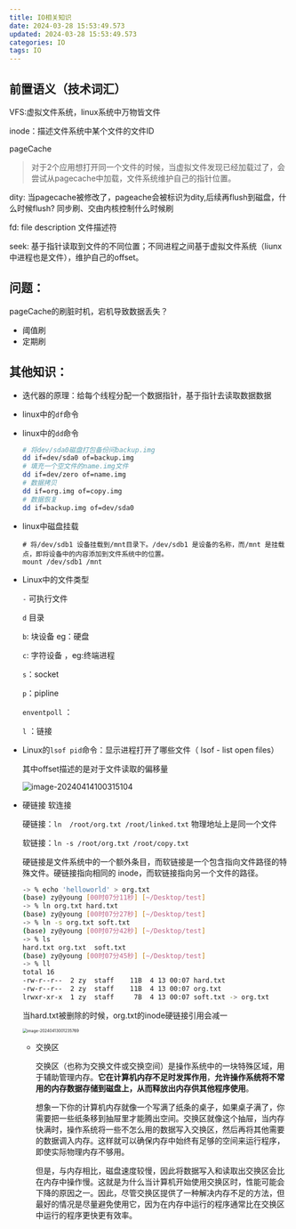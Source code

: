 ```yaml
---
title: IO相关知识
date: 2024-03-28 15:53:49.573
updated: 2024-03-28 15:53:49.573
categories: IO
tags: IO
---
```


## 前置语义（技术词汇）

VFS:虚拟文件系统，linux系统中万物皆文件

inode：描述文件系统中某个文件的文件ID

pageCache

> 对于2个应用想打开同一个文件的时候，当虚拟文件发现已经加载过了，会尝试从pagecache中加载，文件系统维护自己的指针位置。

dity: 当pagecache被修改了，pageache会被标识为dity,后续再flush到磁盘，什么时候flush? 同步刷、交由内核控制什么时候刷

fd: file description 文件描述符

seek: 基于指针读取到文件的不同位置；不同进程之间基于虚拟文件系统（liunx中进程也是文件），维护自己的offset。











## 问题：

pageCache的刷脏时机，宕机导致数据丢失？

- 阈值刷
- 定期刷

## 其他知识：

- 迭代器的原理：给每个线程分配一个数据指针，基于指针去读取数据数据

- linux中的`df`命令

- linux中的`dd`命令

  ```sh
  # 将dev/sda0磁盘打包备份问backup.img
  dd if=dev/sda0 of=backup.img
  # 填充一个空文件的name.img文件
  dd if=dev/zero of=name.img
  # 数据拷贝
  dd if=org.img of=copy.img
  # 数据恢复
  dd if=backup.img of=dev/sda0
  ```

  

- linux中磁盘挂载

  ```shell
  # 将/dev/sdb1 设备挂载到/mnt目录下。/dev/sdb1 是设备的名称，而/mnt 是挂载点，即将设备中的内容添加到文件系统中的位置。
  mount /dev/sdb1 /mnt
  ```

- Linux中的文件类型

  `-` 可执行文件

  `d` 目录

  `b`: 块设备 eg：硬盘

  `c`: 字符设备 ，eg:终端进程

  `s`：socket

  `p`：pipline

  `enventpoll` ：

  `l` ：链接

- Linux的`lsof pid`命令：显示进程打开了哪些文件（ lsof - list open files）

  其中offset描述的是对于文件读取的偏移量

  ![image-20240414100315104](https://imgs.iwhy.dev/2024/04/bb4dc20e0e33973065d8af7f30c6e811.png)

  

- 硬链接 软连接

  硬链接：`ln  /root/org.txt /root/linked.txt` 物理地址上是同一个文件

  软链接：`ln -s /root/org.txt /root/copy.txt`

  硬链接是文件系统中的一个额外条目，而软链接是一个包含指向文件路径的特殊文件。硬链接指向相同的 inode，而软链接指向另一个文件的路径。

  ```sh
  -> % echo 'helloworld' > org.txt
  (base) zy@young [00时07分11秒] [~/Desktop/test]
  -> % ln org.txt hard.txt
  (base) zy@young [00时07分27秒] [~/Desktop/test]
  -> % ln -s org.txt soft.txt
  (base) zy@young [00时07分42秒] [~/Desktop/test]
  -> % ls
  hard.txt org.txt  soft.txt
  (base) zy@young [00时07分45秒] [~/Desktop/test]
  -> % ll
  total 16
  -rw-r--r--  2 zy  staff    11B  4 13 00:07 hard.txt
  -rw-r--r--  2 zy  staff    11B  4 13 00:07 org.txt
  lrwxr-xr-x  1 zy  staff     7B  4 13 00:07 soft.txt -> org.txt
  ```

  当hard.txt被删除的时候，org.txt的inode硬链接引用会减一

  <img src="https://imgs.iwhy.dev/2024/04/12f34f55d1e712598f2850db5946c571.png" alt="image-20240413001235769" style="zoom:50%;" />

  

  - 交换区

    交换区（也称为交换文件或交换空间）是操作系统中的一块特殊区域，用于辅助管理内存。**它在计算机内存不足时发挥作用**，**允许操作系统将不常用的内存数据存储到磁盘上，从而释放出内存供其他程序使用**。

    想象一下你的计算机内存就像一个写满了纸条的桌子，如果桌子满了，你需要把一些纸条移到抽屉里才能腾出空间。交换区就像这个抽屉，当内存快满时，操作系统将一些不怎么用的数据写入交换区，然后再将其他需要的数据调入内存。这样就可以确保内存中始终有足够的空间来运行程序，即使实际物理内存不够用。

    但是，与内存相比，磁盘速度较慢，因此将数据写入和读取出交换区会比在内存中操作慢。这就是为什么当计算机开始使用交换区时，性能可能会下降的原因之一。因此，尽管交换区提供了一种解决内存不足的方法，但最好的情况是尽量避免使用它，因为在内存中运行的程序通常比在交换区中运行的程序更快更有效率。



